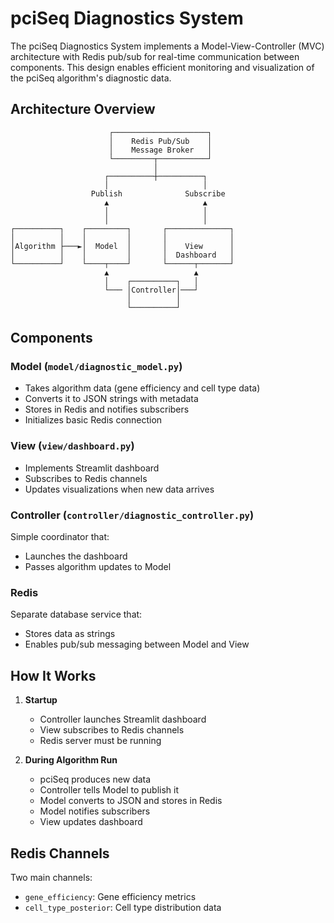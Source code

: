 # pciSeq Diagnostics System

The pciSeq Diagnostics System implements a Model-View-Controller (MVC) architecture with Redis pub/sub for real-time communication between components. This design enables efficient monitoring and visualization of the pciSeq algorithm's diagnostic data.

## Architecture Overview

                          ┌─────────────────────┐
                          │    Redis Pub/Sub    │
                          │    Message Broker   │
                          └─────────┬───────────┘
                                    │
                         ┌──────────┼──────────┐
                         │                     │
                      Publish              Subscribe
                         ▲                     ▲
                         │                     │
                         │                     │
    ┌──────────┐    ┌─────────┐       ┌──────────────┐
    │          │    │         │       │              │
    │Algorithm ├───►│  Model  │       │    View      │
    │          │    │         │       │  Dashboard   │
    └──────────┘    └────┬────┘       └──────┬───────┘
                         ▲                   ▲
                         │    ┌──────────┐   │
                         └─── │Controller│───┘
                              │          │
                              └──────────┘



## Components

### Model (`model/diagnostic_model.py`)
- Takes algorithm data (gene efficiency and cell type data)
- Converts it to JSON strings with metadata
- Stores in Redis and notifies subscribers
- Initializes basic Redis connection

### View (`view/dashboard.py`)
- Implements Streamlit dashboard
- Subscribes to Redis channels
- Updates visualizations when new data arrives

### Controller (`controller/diagnostic_controller.py`)
Simple coordinator that:
- Launches the dashboard
- Passes algorithm updates to Model

### Redis
Separate database service that:
- Stores data as strings
- Enables pub/sub messaging between Model and View

## How It Works

1. **Startup**
   - Controller launches Streamlit dashboard
   - View subscribes to Redis channels
   - Redis server must be running

2. **During Algorithm Run**
   - pciSeq produces new data
   - Controller tells Model to publish it
   - Model converts to JSON and stores in Redis
   - Model notifies subscribers
   - View updates dashboard

## Redis Channels

Two main channels:
- `gene_efficiency`: Gene efficiency metrics
- `cell_type_posterior`: Cell type distribution data
